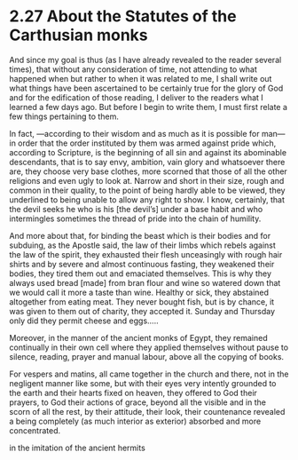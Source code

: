 # 2.27 About the Statutes of the Carthusian monks

And since my goal is thus \(as I have already revealed to the reader several times\), that without any consideration of time, not attending to what happened when but rather to when it was related to me, I shall write out what things have been ascertained to be certainly true for the glory of God and for the edification of those reading, I deliver to the readers what I learned a few days ago. But before I begin to write them, I must first relate a few things pertaining to them.

In fact, —according to their wisdom and as much as it is possible for man— in  order that the order instituted by them was armed against pride which, according to Scripture, is the beginning  of all sin and against its abominable descendants, that is to say envy, ambition, vain glory and whatsoever there are, they choose very base clothes, more scorned that those of all the other religions and even ugly to look at. Narrow and short in their size, rough and common in their quality, to the point of being hardly able to be viewed, they underlined to being unable to allow any right to show. I know, certainly, that the devil seeks he who is his \[the devil’s\] under a base habit and who intermingles sometimes the thread of pride into the chain of humility.

And more about that, for binding the beast which is their bodies and for subduing, as the Apostle said, the law of their limbs which rebels against the law of the spirit, they exhausted their flesh unceasingly with rough hair shirts and by severe and almost continuous fasting, they weakened their bodies, they tired them out and emaciated themselves. This is why they always used bread \[made\] from bran flour and wine so watered down that we would call it more a taste than wine. Healthy or sick, they abstained altogether from eating meat. They never bought fish, but is by chance, it was given to them out of charity, they accepted it. Sunday and Thursday only did they permit cheese and eggs.....

Moreover, in the manner of the ancient monks of Egypt, they remained continually in their own cell where they applied themselves without pause to silence, reading, prayer and manual labour, above all the copying of books.

For vespers and matins, all came together in the church and there, not in the negligent manner like some, but with their eyes very intently grounded to the earth and their hearts fixed on heaven, they offered to God their prayers, to God their actions of grace, beyond all the visible and in the scorn of all the rest, by their attitude, their look, their countenance revealed a being completely \(as much interior as exterior\) absorbed and more concentrated.

in the imitation of the ancient hermits 

